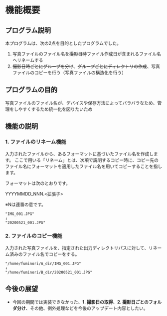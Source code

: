 # 機能概要

## プログラム説明


本プログラムは、次の2点を目的としたプログラムでした。

1. 写真ファイルのファイル名を~~撮影日時~~ファイル作成日が含まれるファイル名へリネームする
2. ~~撮影日時ごとにグループを分け~~、~~グループごとにディレクトリの作成~~、写真ファイルのコピーを行う（写真ファイルの構造化を行う）

## プログラムの目的

写真ファイルのファイル名が、デバイスや保存方法によってバラバラなため、管理をしやすくするため統一化を図りたいため

## 機能の説明

### 1. ファイルのリネーム機能

入力されたファイルから、あるフォーマットに基づいたファイル名を作成します。
ここで用いる「リネーム」とは、次項で説明するコピー時に、コピー先のファイル名にフォーマットを適用したファイル名を用いてコピーすることを指します。

フォーマットは次のとおりです。

YYYYMMDD_NNN.<拡張子>

※Nは連番の意です。

```
"IMG_001.JPG"
↓
"20200521_001.JPG"
```

### 2. ファイルのコピー機能

入力された写真ファイルを、指定された出力ディレクトリパスに対して、リネーム済みのファイル名でコピーをする。

```
"/home/fuminori/A_dir/IMG_001.JPG"
↓
"/home/fuminori/B_dir/20200521_001.JPG"
```

## 今後の展望

- 今回の期間では実装できなかった、**1. 撮影日の取得**、**2. 撮影日ごとのフォルダ分け**、その他、例外処理などを今後のアップデート内容としたい。